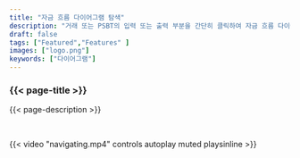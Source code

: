 ```yaml
---
title: "자금 흐름 다이어그램 탐색"
description: "거래 또는 PSBT의 입력 또는 출력 부분을 간단히 클릭하여 자금 흐름 다이어그램을 탐색하세요."
draft: false
tags: ["Featured","Features" ]
images: ["logo.png"]
keywords: ["다이어그램"]
---
```


### {{< page-title >}} 
{{< page-description >}} 

<br>

 
{{< video "navigating.mp4" controls  autoplay muted playsinline >}}